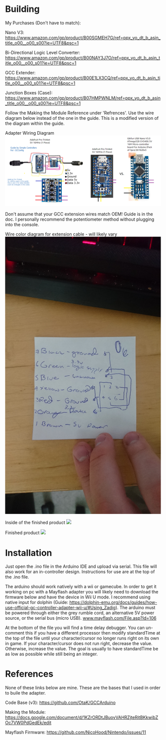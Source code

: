 # Building

My Purchases (Don't have to match):

Nano V3: https://www.amazon.com/gp/product/B00SGMEH7G/ref=ppx_yo_dt_b_asin_title_o00__o00_s00?ie=UTF8&psc=1

Bi-Directional Logic Level Converter: https://www.amazon.com/gp/product/B00NAY3J7O/ref=ppx_yo_dt_b_asin_title_o00__o00_s01?ie=UTF8&psc=1

GCC Extender: https://www.amazon.com/gp/product/B00E1LX3CQ/ref=ppx_yo_dt_b_asin_title_o00__o00_s01?ie=UTF8&psc=1

Junction Boxes (Case): https://www.amazon.com/gp/product/B07HMPWNLM/ref=ppx_yo_dt_b_asin_title_o00__o00_s00?ie=UTF8&psc=1


Follow the Making the Module Reference under 'Refrences'. Use the wire diagram below instead of the one in the guide. This is a modified version of the diagram within the guide.

Adapter Wiring Diagram
![](https://raw.githubusercontent.com/Oafish1/GCCArduino/master/img/ModifiedChart.png)

Don't assume that your GCC extension wires match OEM! Guide is in the doc. I personally recommend the potentiometer method without plugging into the console.

Wire color diagram for extension cable - will likely vary
![](https://raw.githubusercontent.com/Oafish1/GCCArduino/master/img/ExtenderWires.JPG)

Inside of the finished product
![](https://raw.githubusercontent.com/Oafish1/GCCArduino/master/img/FinishedInside.JPG)

Finished product
![](https://raw.githubusercontent.com/Oafish1/GCCArduino/master/img/Finished.JPG)

# Installation

Just open the .ino file in the Arduino IDE and upload via serial.  This file will also work for an in-controller design.  Instructions for use are at the top of the .ino file.

The arduino should work natively with a wii or gamecube. In order to get it working on pc with a Mayflash adapter you will likely need to download the firmware below and have the device in Wii U mode.  I recommend using native input for dolphin (Guide: https://dolphin-emu.org/docs/guides/how-use-official-gc-controller-adapter-wii-u/#Using_Zadig).  The arduino must be powered through either the grey rumble cord, an alternative 5V power source, or the serial bus (micro USB).
www.mayflash.com/File.asp?Id=106

At the bottom of the file you will find a time delay debugger. You can un-comment this if you have a different processor then modify standardTime at the top of the file until your character/cursor no longer runs right on its own in game. If your character/cursor does not run right, decrease the value. Otherwise, increase the value. The goal is usually to have standardTime be as low as possible while still being an integer.

# References

None of these links below are mine. These are the bases that I used in order to buile the adapter.

Code Base (v3): https://github.com/OtaK/GCCArduino

Making the Module: https://docs.google.com/document/d/1KZrORDtJBuovVAHRZjteRitBKkwibZOc7VW0PdGedEk/edit

Mayflash Firmware: https://github.com/NicoHood/Nintendo/issues/11
